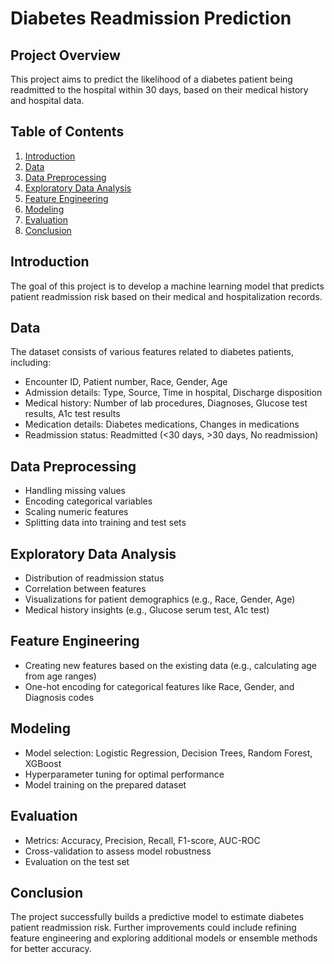 # Diabetes Readmission Prediction

## Project Overview
This project aims to predict the likelihood of a diabetes patient being readmitted to the hospital within 30 days, based on their medical history and hospital data.

## Table of Contents
1. [Introduction](#introduction)
2. [Data](#data)
3. [Data Preprocessing](#data-preprocessing)
4. [Exploratory Data Analysis](#exploratory-data-analysis)
5. [Feature Engineering](#feature-engineering)
6. [Modeling](#modeling)
7. [Evaluation](#evaluation)
8. [Conclusion](#conclusion)

## Introduction
The goal of this project is to develop a machine learning model that predicts patient readmission risk based on their medical and hospitalization records.

## Data
The dataset consists of various features related to diabetes patients, including:
- Encounter ID, Patient number, Race, Gender, Age
- Admission details: Type, Source, Time in hospital, Discharge disposition
- Medical history: Number of lab procedures, Diagnoses, Glucose test results, A1c test results
- Medication details: Diabetes medications, Changes in medications
- Readmission status: Readmitted (<30 days, >30 days, No readmission)

## Data Preprocessing
- Handling missing values
- Encoding categorical variables
- Scaling numeric features
- Splitting data into training and test sets

## Exploratory Data Analysis
- Distribution of readmission status
- Correlation between features
- Visualizations for patient demographics (e.g., Race, Gender, Age)
- Medical history insights (e.g., Glucose serum test, A1c test)

## Feature Engineering
- Creating new features based on the existing data (e.g., calculating age from age ranges)
- One-hot encoding for categorical features like Race, Gender, and Diagnosis codes

## Modeling
- Model selection: Logistic Regression, Decision Trees, Random Forest, XGBoost
- Hyperparameter tuning for optimal performance
- Model training on the prepared dataset

## Evaluation
- Metrics: Accuracy, Precision, Recall, F1-score, AUC-ROC
- Cross-validation to assess model robustness
- Evaluation on the test set

## Conclusion
The project successfully builds a predictive model to estimate diabetes patient readmission risk. Further improvements could include refining feature engineering and exploring additional models or ensemble methods for better accuracy.